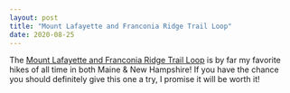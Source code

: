 ```yaml
---
layout: post
title: "Mount Lafayette and Franconia Ridge Trail Loop"
date: 2020-08-25
---
```


The [Mount Lafayette and Franconia Ridge Trail Loop](https://www.alltrails.com/trail/us/new-hampshire/mount-lafayette-and-franconia-ridge-trail-loop) is by far my favorite
hikes of all time in both Maine & New Hampshire! If you have the chance you should definitely give this one a try, I promise it will be worth it! 

